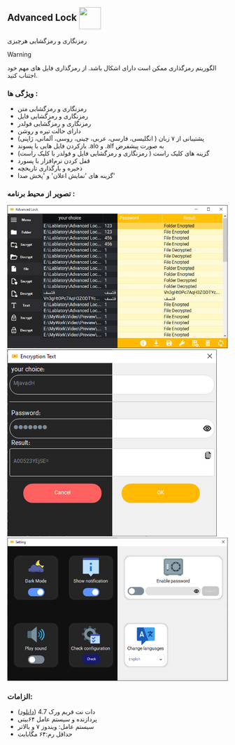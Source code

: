 ## Advanced Lock <img style="vertical-align: middle; width:50px; height:50px;" src="https://raw.githubusercontent.com/MjavadH/Advanced-Lock/master/Advanced%20Lock/Icon.ico" />

رمزنگاری و رمزگشایی هرچیزی
> [!WARNING]
> الگوریتم رمزگذاری ممکن است دارای اشکال باشد. از رمزگذاری فایل های مهم خود اجتناب کنید.


### ویژگی ها :
- رمزنگاری و رمزگشایی متن
- رمزنگاری و رمزگشایی فایل
- رمزنگاری و رمزگشایی فولدر
- دارای حالت تیره و روشن
- پشتیبانی از ۷ زبان ( انگلیسی، فارسی، عربی، چینی، روسی، آلمانی، ژاپنی)
- بازکردن فایل هایی با پسوند .alo و .alf به صورت پیشفرض
- گزینه های کلیک راست ( رمزنگاری و رمزگشایی فایل و فولدر با کلیک راست)
- قفل کردن نرم‌افزار با پسورد
- ذخیره و بارگذاری تاریخچه
- گزینه های 'نمایش اعلان' و 'پخش صدا'
  
### تصویر از محیط برنامه :
[![MainPage][MainPage]][MainPage]
[![EDPage][EDPage]][EDPage]
[![SettingsPage][SettingsPage]][SettingsPage]


### الزامات:
- دات نت فریم ورک 4.7 ([دانلود](https://dotnet.microsoft.com/en-us/download/dotnet-framework/net47))
- پردازنده و سیستم عامل ۶۴بیتی
- سیستم عامل: ویندوز ۷ و بالاتر
- حداقل رم:۶۴ مگابایت



[MainPage]: https://github.com/MjavadH/Advanced-Lock/blob/master/Screenshot/MainPage.jpg "MainPage"
[EDPage]: https://github.com/MjavadH/Advanced-Lock/blob/master/Screenshot/EDPage.jpg "EDPage"
[SettingsPage]: https://github.com/MjavadH/Advanced-Lock/blob/master/Screenshot/SettingsPage.jpg "SettingsPage"
